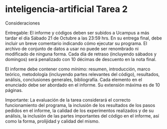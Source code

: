 # inteligencia-artificial Tarea 2

Consideraciones

Entregable: El informe y códigos deben ser subidos a Ucampus a más tardar el día Sábado 21 de Octubre a las 23:59 hrs. En su entrega final, debe incluir un breve comentario indicando cómo ejecutar su programa. El archivo de conjunto de datos a usar no puede ser renombrado ni modificado de ninguna forma. Cada día de retraso (incluyendo sábados y domingos) será penalizado con 10 décimas de descuento en la nota final.

El informe debe contener como mínimo: resumen, introducción, marco teórico, metodología (incluyendo partes relevantes del código), resultados, análisis, conclusiones generales, bibliografía. Cada elemento en el enunciado debe ser abordado en el informe. Su extensión máxima es de 10 páginas.

Importante: La evaluación de la tarea considerará el correcto funcionamiento del programa, la inclusión de los resultados de los pasos pedidos en el informe, la calidad de los experimentos realizados y de su análisis, la inclusión de las partes importantes del código en el informe, así como la forma, prolijidad y calidad del mismo.
